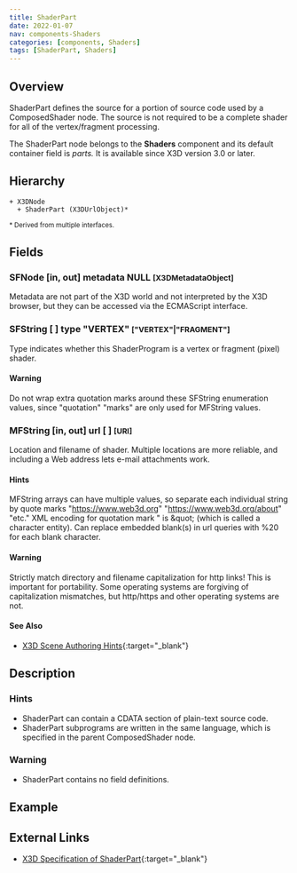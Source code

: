 ```yaml
---
title: ShaderPart
date: 2022-01-07
nav: components-Shaders
categories: [components, Shaders]
tags: [ShaderPart, Shaders]
---
```

<style>
.post h3 {
  word-spacing: 0.2em;
}
</style>

## Overview

ShaderPart defines the source for a portion of source code used by a ComposedShader node. The source is not required to be a complete shader for all of the vertex/fragment processing.

The ShaderPart node belongs to the **Shaders** component and its default container field is *parts.* It is available since X3D version 3.0 or later.

## Hierarchy

```
+ X3DNode
  + ShaderPart (X3DUrlObject)*
```

<small>\* Derived from multiple interfaces.</small>

## Fields

### SFNode [in, out] **metadata** NULL <small>[X3DMetadataObject]</small>

Metadata are not part of the X3D world and not interpreted by the X3D browser, but they can be accessed via the ECMAScript interface.

### SFString [ ] **type** "VERTEX" <small>["VERTEX"|"FRAGMENT"]</small>

Type indicates whether this ShaderProgram is a vertex or fragment (pixel) shader.

#### Warning

Do not wrap extra quotation marks around these SFString enumeration values, since "quotation" "marks" are only used for MFString values.

### MFString [in, out] **url** [ ] <small>[URI]</small>

Location and filename of shader. Multiple locations are more reliable, and including a Web address lets e-mail attachments work.

#### Hints

MFString arrays can have multiple values, so separate each individual string by quote marks "https://www.web3d.org" "https://www.web3d.org/about" "etc." XML encoding for quotation mark " is &amp;quot; (which is called a character entity). Can replace embedded blank(s) in url queries with %20 for each blank character.

#### Warning

Strictly match directory and filename capitalization for http links! This is important for portability. Some operating systems are forgiving of capitalization mismatches, but http/https and other operating systems are not.

#### See Also

- [X3D Scene Authoring Hints](https://www.web3d.org/x3d/content/examples/X3dSceneAuthoringHints.html#urls){:target="_blank"}

## Description

### Hints

- ShaderPart can contain a CDATA section of plain-text source code.
- ShaderPart subprograms are written in the same language, which is specified in the parent ComposedShader node.

### Warning

- ShaderPart contains no field definitions.

## Example

<x3d-canvas src="https://create3000.github.io/media/examples/Shaders/ShaderPart/ShaderPart.x3d"></x3d-canvas>

## External Links

- [X3D Specification of ShaderPart](https://www.web3d.org/documents/specifications/19775-1/V4.0/Part01/components/shaders.html#ShaderPart){:target="_blank"}
